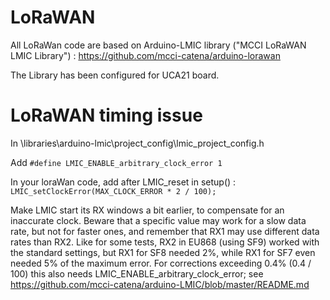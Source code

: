 # LoRaWAN

All LoRaWan code are based on Arduino-LMIC library ("MCCI LoRaWAN LMIC Library") : https://github.com/mcci-catena/arduino-lorawan

The Library has been configured for UCA21 board.

# LoRaWAN timing issue

In \libraries\arduino-lmic\project_config\lmic_project_config.h

Add  `#define LMIC_ENABLE_arbitrary_clock_error 1`

In your loraWan code, add after LMIC_reset in setup() :
` LMIC_setClockError(MAX_CLOCK_ERROR * 2 / 100);`
    
    
Make LMIC start its RX windows a bit earlier, to compensate for an inaccurate clock.
Beware that a specific value may work for a slow data rate, but not for faster ones, and remember that RX1 may use different data rates than RX2. Like for some tests, RX2 in EU868 (using SF9) worked with the standard settings, but RX1 for SF8 needed 2%, while RX1 for SF7 even needed 5% of the maximum error. For corrections exceeding 0.4% (0.4 / 100) this also needs LMIC_ENABLE_arbitrary_clock_error; see
https://github.com/mcci-catena/arduino-LMIC/blob/master/README.md
